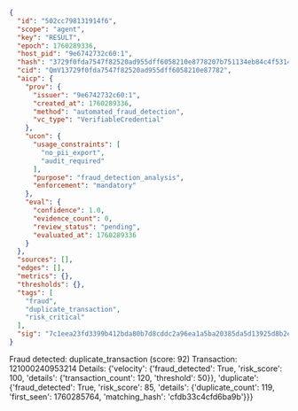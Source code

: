 ```json
{
  "id": "502cc798131914f6",
  "scope": "agent",
  "key": "RESULT",
  "epoch": 1760289336,
  "host_pid": "9e6742732c60:1",
  "hash": "3729f0fda7547f82520ad955dff6058210e8778207b751134eb84c4f53141660",
  "cid": "QmV13729f0fda7547f82520ad955dff6058210e87782",
  "aicp": {
    "prov": {
      "issuer": "9e6742732c60:1",
      "created_at": 1760289336,
      "method": "automated_fraud_detection",
      "vc_type": "VerifiableCredential"
    },
    "ucon": {
      "usage_constraints": [
        "no_pii_export",
        "audit_required"
      ],
      "purpose": "fraud_detection_analysis",
      "enforcement": "mandatory"
    },
    "eval": {
      "confidence": 1.0,
      "evidence_count": 0,
      "review_status": "pending",
      "evaluated_at": 1760289336
    }
  },
  "sources": [],
  "edges": [],
  "metrics": {},
  "thresholds": {},
  "tags": [
    "fraud",
    "duplicate_transaction",
    "risk_critical"
  ],
  "sig": "7c1eea23fd3399b412bda80b7d8cddc2a96ea1a5ba20385da5d13925d8b2e169"
}
```

Fraud detected: duplicate_transaction (score: 92)
Transaction: 121000240953214
Details: {'velocity': {'fraud_detected': True, 'risk_score': 100, 'details': {'transaction_count': 120, 'threshold': 50}}, 'duplicate': {'fraud_detected': True, 'risk_score': 85, 'details': {'duplicate_count': 119, 'first_seen': 1760285764, 'matching_hash': 'cfdb33c4cfd6ba9b'}}}